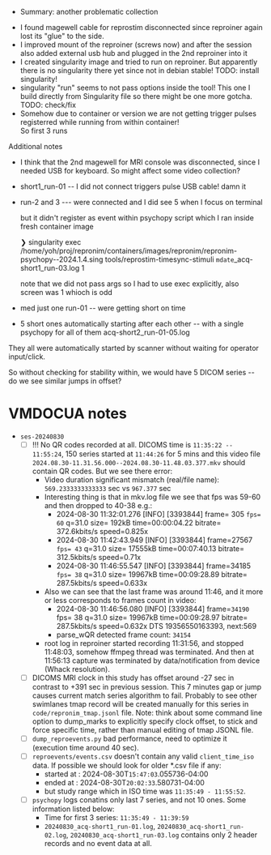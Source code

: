 * Summary: another problematic collection

 - I found magewell cable for reprostim disconnected since reproiner
   again lost its "glue" to the side.
 - I improved mount of the reproiner (screws now) and after the session
   also added external usb hub and plugged in the 2nd reproiner
   into it
 - I created singularity image and tried to run  on reproiner.
   But apparently there is no singularity there yet since not in 
   debian stable!  TODO: install singularity!
 - singularity "run" seems to not pass options inside the tool!
   This one I build directly from Singularity file so there
   might be one more gotcha.  TODO: check/fix
 - Somehow due to container or version we are not getting trigger
   pulses registerred while running from within container!  
   So first 3 runs 

 Additional notes

 - I think that the 2nd magewell for MRI console was disconnected,
   since I needed USB for keyboard. So might affect some video collection?

* short1_run-01 -- I did not connect triggers pulse USB cable! damn it
* run-2 and 3 --- were connected and I did see 5 when I focus on terminal

    but it didn't register as event within psychopy script which I ran inside fresh container image

    ❯ singularity exec /home/yoh/proj/repronim/containers/images/repronim/repronim-psychopy--2024.1.4.sing tools/reprostim-timesync-stimuli `mdate`_acq-short1_run-03.log 1

    note that we did not pass args so I had to use exec explicitly, also screen was 1 whioch is odd

* med just one run-01 -- were getting short on time

* 5 short ones automatically starting after each other -- with a single psychopy for all of them acq-short2_run-01-05.log

They all were automatically started by scanner without waiting for
operator input/click.

So without checking for stability within, we would have 5 DICOM series -- do we
see similar jumps in offset?

# VMDOCUA notes

- `ses-20240830`
  - [ ] !!! No QR codes recorded at all. DICOMS time is `11:35:22 -- 11:55:24`, 150 series started at `11:44:26` for 5 mins and this video file `2024.08.30-11.31.56.000--2024.08.30-11.48.03.377.mkv` should contain QR codes. But we see there error:
    - Video duration significant mismatch (real/file name): `569.2333333333333` sec vs `967.377` sec
    - Interesting thing is that in mkv.log file we see that fps was 59-60 and then dropped to 40-38 e.g.:
      - 2024-08-30 11:32:01.276 [INFO] [3393844] frame=  305 `fps= 60` q=31.0 size=     192kB time=00:00:04.22 bitrate= 372.6kbits/s speed=0.825x    
      - 2024-08-30 11:42:43.949 [INFO] [3393844] frame=27567 `fps= 43` q=31.0 size=   17555kB time=00:07:40.13 bitrate= 312.5kbits/s speed=0.71x    
      - 2024-08-30 11:46:55.547 [INFO] [3393844] frame=34185 `fps= 38` q=31.0 size=   19967kB time=00:09:28.89 bitrate= 287.5kbits/s speed=0.633x    
    - Also we can see that the last frame was around 11:46, and it more or less corresponds to frames count in video:
      - 2024-08-30 11:46:56.080 [INFO] [3393844] frame=`34190` fps= 38 q=31.0 size=   19967kB time=00:09:28.97 bitrate= 287.5kbits/s speed=0.632x DTS 19356550163393, next:569
      - parse_wQR detected frame count: `34154`
    - root log in reproiner started recording 11:31:56, and stopped 11:48:03, somehow ffmpeg thread was terminated. And then at 11:56:13 capture was terminated by data/notification from device (Whack resolution).
  - [ ] DICOMS MRI clock in this study has offset around -27 sec in contrast to +391 sec in previous session. This 7 minutes gap or jump causes current match series algorithm to fail. Probably to see other swimlanes tmap record will be created manually for this series in `code/repronim_tmap.jsonl` file. Note: think about some command line option to dump_marks to explicitly specify clock offset, to stick and force specific time, rather than manual editing of tmap JSONL file. 
  - [ ] `dump_reproevents.py` bad performance, need to optimize it (execution time around 40 sec).
  - [ ] `reproevents/events.csv` doesn't contain any valid `client_time_iso` data. If possible we should look for older *.csv file if any:
    - started at : 2024-08-30T`15:47:03`.055736-04:00
    - ended   at : 2024-08-30T`20:02:33`.580731-04:00
    - but study range which in ISO time was `11:35:49 - 11:55:52`.
  - [ ] `psychopy` logs conatins only last 7 series, and not 10 ones. Some information listed below:
    - Time for first 3 series: `11:35:49 - 11:39:59` 
    - `20240830_acq-short1_run-01.log`, `20240830_acq-short1_run-02.log`, `20240830_acq-short1_run-03.log` contains only 2 header records and no event data at all.